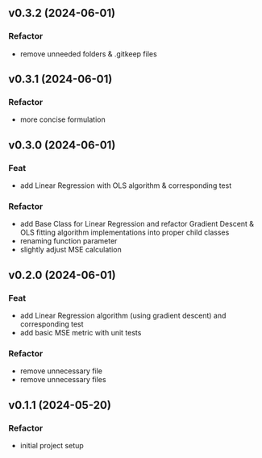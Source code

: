 ## v0.3.2 (2024-06-01)

### Refactor

- remove unneeded folders & .gitkeep files

## v0.3.1 (2024-06-01)

### Refactor

- more concise formulation

## v0.3.0 (2024-06-01)

### Feat

- add Linear Regression with OLS algorithm & corresponding test

### Refactor

- add Base Class for Linear Regression and refactor Gradient Descent & OLS fitting algorithm implementations into proper child classes
- renaming function parameter
- slightly adjust MSE calculation

## v0.2.0 (2024-06-01)

### Feat

- add Linear Regression algorithm (using gradient descent) and corresponding test
- add basic MSE metric with unit tests

### Refactor

- remove unnecessary file
- remove unnecessary files

## v0.1.1 (2024-05-20)

### Refactor

- initial project setup
